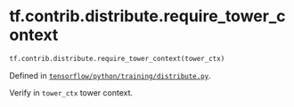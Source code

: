 <div itemscope itemtype="http://developers.google.com/ReferenceObject">
<meta itemprop="name" content="tf.contrib.distribute.require_tower_context" />
<meta itemprop="path" content="Stable" />
</div>

# tf.contrib.distribute.require_tower_context

``` python
tf.contrib.distribute.require_tower_context(tower_ctx)
```



Defined in [`tensorflow/python/training/distribute.py`](/code/stable/tensorflow/python/training/distribute.py).

Verify in `tower_ctx` tower context.